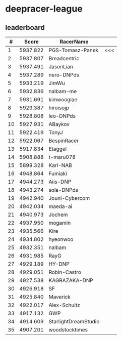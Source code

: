 # deepracer-league

## leaderboard

<!-- leaderboard -->
| # | Score | RacerName |   |
| - | ----- | --------- | - |
| 1 | 5937.822 | PGS-Tomasz-Panek | <<< |
| 2 | 5937.807 | Breadcentric | |
| 3 | 5937.491 | JasonLian | |
| 4 | 5937.289 | nero-DNPds | |
| 5 | 5933.219 | JimWu | |
| 6 | 5932.836 | nalbam-me | |
| 7 | 5931.691 | kimwooglae | |
| 8 | 5929.387 | hiroisojp | |
| 9 | 5928.808 | leo-DNPds | |
| 10 | 5927.931 | ABaykov | |
| 11 | 5922.419 | TonyJ | |
| 12 | 5922.067 | BespinRacer | |
| 13 | 5917.834 | Etaggel | |
| 14 | 5908.888 | t-maru078 | |
| 15 | 5899.328 | Karl-NAB | |
| 16 | 4948.864 | Fumiaki | |
| 17 | 4944.273 | Aiis-DNP | |
| 18 | 4943.274 | sola-DNPds | |
| 19 | 4942.940 | Jouni-Cybercom | |
| 20 | 4942.034 | maeda-ai | |
| 21 | 4940.973 | Jochem | |
| 22 | 4937.950 | mogamin | |
| 23 | 4935.566 | Kire | |
| 24 | 4934.802 | hyeonwoo | |
| 25 | 4932.351 | nalbam | |
| 26 | 4931.985 | RayG | |
| 27 | 4929.189 | HY-DNP | |
| 28 | 4929.051 | Robin-Castro | |
| 29 | 4927.538 | KAGRAZAKA-DNP | |
| 30 | 4926.918 | SF | |
| 31 | 4925.840 | Maverick | |
| 32 | 4922.017 | Alex-Schultz | |
| 33 | 4917.132 | GWP | |
| 34 | 4914.609 | StarlightDreamStudio | |
| 35 | 4907.201 | woodstocktimes | |
